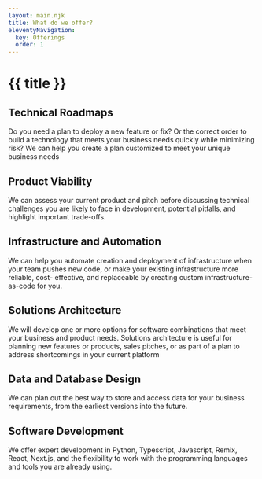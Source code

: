 ```yaml
---
layout: main.njk
title: What do we offer?
eleventyNavigation:
  key: Offerings
  order: 1
---
```


# {{ title }}

<div class="container">
<column>

## Technical Roadmaps

Do you need a plan to deploy a new feature
or fix? Or the correct order to build a
technology that meets your business needs
quickly while minimizing risk? We can help
you create a plan customized to meet your
unique business needs

</column>
<column>

## Product Viability

We can assess your current product and
pitch before discussing technical challenges
you are likely to face in development,
potential pitfalls, and highlight important
trade-offs.

</column>
<column>

## Infrastructure and Automation

We can help you automate creation and
deployment of infrastructure when your
team pushes new code, or make your
existing infrastructure more reliable, cost-
effective, and replaceable by creating
custom infrastructure-as-code for you.

</column>

<column>

## Solutions Architecture

We will develop one or more options for
software combinations that meet your
business and product needs. Solutions
architecture is useful for planning new
features or products, sales pitches, or as part
of a plan to address shortcomings in your
current platform

</column>

<column>

## Data and Database Design

We can plan out the best way to store and
access data for your business requirements,
from the earliest versions into the future.

</column>

<column>

## Software Development

We offer expert development in Python,
Typescript, Javascript, Remix, React, Next.js,
and the flexibility to work with the
programming languages and tools you are
already using.

</column>

</div>
